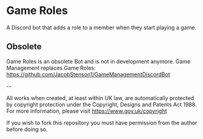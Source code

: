 # Game Roles
A Discord bot that adds a role to a member when they start playing a game.

## Obsolete
Game Roles is an obsolete Bot and is not in development anymore.
Game Management replaces Game Roles: https://github.com/JacobStenson1/GameManagementDiscordBot

--

All works when created, at least within UK law, are automatically protected by copyright protection under the Copyright, Designs and Patents Act 1988. For more information, please visit https://www.gov.uk/copyright

If you wish to fork this repository you must have permission from the author before doing so.
